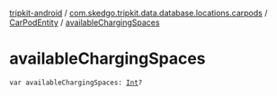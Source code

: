 [tripkit-android](../../index.md) / [com.skedgo.tripkit.data.database.locations.carpods](../index.md) / [CarPodEntity](index.md) / [availableChargingSpaces](./available-charging-spaces.md)

# availableChargingSpaces

`var availableChargingSpaces: `[`Int`](https://kotlinlang.org/api/latest/jvm/stdlib/kotlin/-int/index.html)`?`